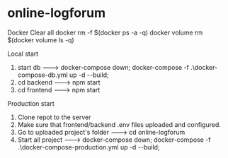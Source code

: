 # online-logforum
Docker Clear all
docker rm -f $(docker ps -a -q)
docker volume rm $(docker volume ls -q)


Local start
1. start db ---> docker-compose down; docker-compose -f .\docker-compose-db.yml up -d --build; 
2. cd backend ---> npm start 
3. cd frontend ---> npm start

Production start
1. Clone repot to the server
2. Make sure that frontend/backend .env files uploaded and configured.
3. Go to uploaded project's folder ---> cd online-logforum
4. Start all project ---> docker-compose down; docker-compose -f .\docker-compose-production.yml up -d --build; 
